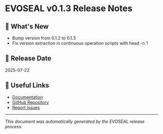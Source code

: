 # EVOSEAL v0.1.3 Release Notes

## 🚀 What's New

- Bump version from 0.1.2 to 0.1.3
- Fix version extraction in continuous operation scripts with head -n 1

## 📅 Release Date
2025-07-22

## 🔗 Useful Links
- [Documentation](https://sha888.github.io/EVOSEAL/)
- [GitHub Repository](https://github.com/SHA888/EVOSEAL)
- [Report Issues](https://github.com/SHA888/EVOSEAL/issues)

---
*This document was automatically generated by the EVOSEAL release process.*
